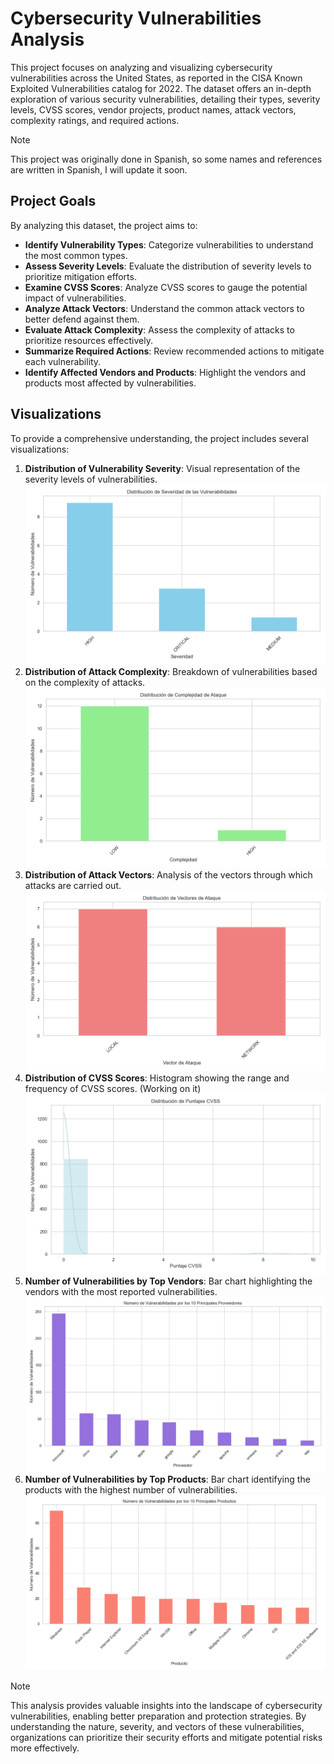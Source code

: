 # Cybersecurity Vulnerabilities Analysis

This project focuses on analyzing and visualizing cybersecurity vulnerabilities across the United States, as reported in the CISA Known Exploited Vulnerabilities catalog for 2022. The dataset offers an in-depth exploration of various security vulnerabilities, detailing their types, severity levels, CVSS scores, vendor projects, product names, attack vectors, complexity ratings, and required actions.

>[!NOTE]
>This project was originally done in Spanish, so some names and references are written in Spanish, I will update it soon.

## Project Goals

By analyzing this dataset, the project aims to:

- **Identify Vulnerability Types**: Categorize vulnerabilities to understand the most common types.
- **Assess Severity Levels**: Evaluate the distribution of severity levels to prioritize mitigation efforts.
- **Examine CVSS Scores**: Analyze CVSS scores to gauge the potential impact of vulnerabilities.
- **Analyze Attack Vectors**: Understand the common attack vectors to better defend against them.
- **Evaluate Attack Complexity**: Assess the complexity of attacks to prioritize resources effectively.
- **Summarize Required Actions**: Review recommended actions to mitigate each vulnerability.
- **Identify Affected Vendors and Products**: Highlight the vendors and products most affected by vulnerabilities.

## Visualizations

To provide a comprehensive understanding, the project includes several visualizations:

1. **Distribution of Vulnerability Severity**: Visual representation of the severity levels of vulnerabilities. ![Distribución de Severidad de las Vulnerabilidades](images/severidad_vulnerabilidades.png)
2. **Distribution of Attack Complexity**: Breakdown of vulnerabilities based on the complexity of attacks. ![Distribución de Complejidad de Ataque](images/complejidad_ataque.png)
3. **Distribution of Attack Vectors**: Analysis of the vectors through which attacks are carried out. ![Distribución de Vectores de Ataque](images/vectores_ataque.png)
4. **Distribution of CVSS Scores**: Histogram showing the range and frequency of CVSS scores. (Working on it) ![Distribución de Puntajes CVSS](images/puntajes_cvss.png)
5. **Number of Vulnerabilities by Top Vendors**: Bar chart highlighting the vendors with the most reported vulnerabilities. ![Número de Vulnerabilidades por los 10 Principales Proveedores](images/vulnerabilidades_proveedores.png)
6. **Number of Vulnerabilities by Top Products**: Bar chart identifying the products with the highest number of vulnerabilities. ![Número de Vulnerabilidades por los 10 Principales Productos](images/vulnerabilidades_productos.png)

>[!NOTE]
This analysis provides valuable insights into the landscape of cybersecurity vulnerabilities, enabling better preparation and protection strategies. By understanding the nature, severity, and vectors of these vulnerabilities, organizations can prioritize their security efforts and mitigate potential risks more effectively.
